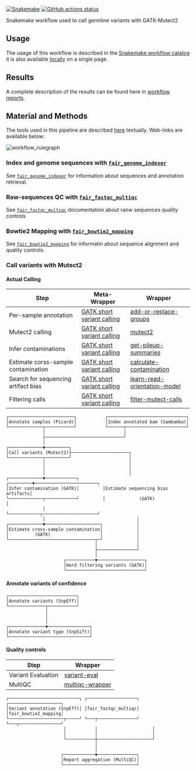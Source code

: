 [![Snakemake](https://img.shields.io/badge/snakemake-≥7.29.0-brightgreen.svg)](https://snakemake.github.io)
[![GitHub actions status](https://github.com/tdayris/fair_gatk_mutext2/workflows/Tests/badge.svg)](https://github.com/tdayris/fair_gatk_mutext2/actions?query=branch%3Amain+workflow%3ATests)


Snakemake workflow used to call germline variants with GATK-Mutect2

## Usage

The usage of this workflow is described in the [Snakemake workflow catalog](https://snakemake.github.io/snakemake-workflow-catalog?usage=tdayris/fair_gatk_mutext2) 
it is also available [locally](https://github.com/tdayris/fair_gatk_mutext2/blob/main/workflow/report/usage.rst) on a single page.
 
## Results

A complete description of the results can be found here in [workflow reports](https://github.com/tdayris/fair_gatk_mutext2/blob/main/workflow/report/results.rst).

## Material and Methods

The tools used in this pipeline are described [here](https://github.com/tdayris/fair_gatk_mutext2/blob/main/workflow/report/material_methods.rst) textually. Web-links are available below:

![workflow_rulegraph](dag.png)

### Index and genome sequences with [`fair_genome_indexer`](https://github.com/tdayris/fair_genome_indexer/tree/main)

See [`fair_genome_indexer`](https://github.com/tdayris/fair_genome_indexer/tree/main) for information about sequences and annotation retrieval.

### Raw-sequences QC with [`fair_fastqc_multiqc`](https://github.com/tdayris/fair_fastqc_multiqc/)

See  [`fair_fastqc_multiqc`](https://github.com/tdayris/fair_fastqc_multiqc/) documentation about ranw sequences quality controls

### Bowtie2 Mapping with [`fair_bowtie2_mapping`](https://github.com/tdayris/fair_bowtie2_mapping/tree/main)

See [`fair_bowtie2_mapping`](https://github.com/tdayris/fair_bowtie2_mapping/tree/main) for informatin about sequence alignment and quality controls.

### Call variants with Mutect2

#### Actual Calling

| Step                                | Meta-Wrapper                                                                                                               | Wrapper                                                                                                                          |
| ----------------------------------- | -------------------------------------------------------------------------------------------------------------------------- | -------------------------------------------------------------------------------------------------------------------------------- |
| Per-sample annotation               | [GATK short variant calling](https://snakemake-wrappers.readthedocs.io/en/v3.3.6/meta-wrappers/gatk_mutect2_calling.html) | [add-or-replace-groups](https://snakemake-wrappers.readthedocs.io/en/v5.8.3/wrappers/picard/addorreplacereadgroups.html)         |
| Mutect2 calling                     | [GATK short variant calling](https://snakemake-wrappers.readthedocs.io/en/v3.3.6/meta-wrappers/gatk_mutect2_calling.html) | [mutect2](https://snakemake-wrappers.readthedocs.io/en/v5.8.3/wrappers/gatk/mutect.html)                                         |
| Infer contaminations                | [GATK short variant calling](https://snakemake-wrappers.readthedocs.io/en/v3.3.6/meta-wrappers/gatk_mutect2_calling.html) | [get-pileup-summaries](https://snakemake-wrappers.readthedocs.io/en/v5.8.3/wrappers/gatk/getpileupsummaries.html)                |
| Estimate corss-sample contamination | [GATK short variant calling](https://snakemake-wrappers.readthedocs.io/en/v3.3.6/meta-wrappers/gatk_mutect2_calling.html) | [calculate-contamination](https://snakemake-wrappers.readthedocs.io/en/v5.8.3/wrappers/gatk/calculatecontamination.html)         |
| Search for sequencing artifact bias | [GATK short variant calling](https://snakemake-wrappers.readthedocs.io/en/v3.3.6/meta-wrappers/gatk_mutect2_calling.html) | [learn-read-orientation-model](https://snakemake-wrappers.readthedocs.io/en/v5.8.3/wrappers/gatk/learnreadorientationmodel.html) |
| Filtering calls                     | [GATK short variant calling](https://snakemake-wrappers.readthedocs.io/en/v3.3.6/meta-wrappers/gatk_mutect2_calling.html) | [filter-mutect-calls](https://snakemake-wrappers.readthedocs.io/en/v5.8.3/wrappers/gatk/filtermutectcalls.html)                  |


```
┌─────────────────────────┐           ┌──────────────────────────────┐   
│Annotate samples (Picard)│           │Index annotated bam (Sambamba)│   
└─────────────┬───────────┘           └──────┬───────────────────────┘   
              │                              │                           
              ├──────────────────────────────┘                           
              │                                                          
┌─────────────▼─────────┐                                                
│Call variants (Mutect2)├──────────────────────┐                         
└─────────────┬─────────┘                      │                         
              │                                │                         
              │                                │                         
              │                                │                         
┌─────────────▼────────────┐         ┌─────────▼────────────────────────┐
│Infer contamination (GATK)│         │Estimate sequencing bias artifacts│
└─────────────┬────────────┘         │             (GATK)               │
              │                      └────────────┬─────────────────────┘
              │                                   │                      
┌─────────────▼─────────────────────┐             │                      
│Estimate cross-sample contamination│             │                      
│          (GATK)                   │             │                      
└─────────────────────────────────┬─┘             │                      
                                  │               │                      
                                  ├───────────────┘                      
                                  │                                      
                      ┌───────────▼──────────────────┐                   
                      │Hard filtering variants (GATK)│                   
                      └──────────────────────────────┘                   
```

#### Annotate variants of confidence

```
┌──────────────────────────┐     
│Annotate variants (SnpEff)│     
└──────────────┬───────────┘     
               │                 
               │                 
               │                 
┌──────────────▼────────────────┐
│Annotate variant type (SnpSift)│
└───────────────────────────────┘
```


#### Quality controls

| Step               | Wrapper                                                                                            |
| ------------------ | -------------------------------------------------------------------------------------------------- |
| Variant Evaluation | [variant-eval](https://snakemake-wrappers.readthedocs.io/en/v5.8.3/wrappers/gatk/varianteval.html) |
| MultiQC            | [multiqc-wrapper](https://snakemake-wrappers.readthedocs.io/en/v5.8.3/wrappers/multiqc.html)       |

```
┌───────────────────────────┐ ┌───────────────────┐ ┌────────────────────┐
│Variant annotation (SnpEff)│ │fair_fastqc_multiqc│ │fair_bowtie2_mapping│
└─────────────────────┬─────┘ └───┬───────────────┘ └───┬────────────────┘
                      │           │                     │                 
                      │           │                     │                 
                      └───────────┼─────────────────────┘                 
                                  │                                       
                                  │                                       
                     ┌────────────▼───────────────┐                       
                     │Report aggregation (MultiQC)│                       
                     └────────────────────────────┘                       
```
